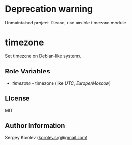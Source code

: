 Deprecation warning
========

Unmaintained project. Please, use ansible timezone module.

timezone
========

Set timezone on Debian-like systems.

Role Variables
--------------

 * *timezone* - timezone (like _UTC_, _Europe/Moscow_)

License
-------

MIT

Author Information
------------------

Sergey Korolev (<korolev.srg@gmail.com>)
